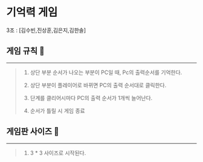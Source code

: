 # 기억력 게임

3조 : [김수빈,진상훈,김은지,김한솔]

## 게임 규칙  📌

---

> 1.  상단 부분 순서가 나오는 부분이 PC일 때, Pc의 출력순서를 기억한다.
>
> 2.  상단 부분이 플레이어로 바뀌면 PC의 출력 순서대로 클릭한다.
>
> 3.  단계를 클리어시마다 PC의 출력 순서가 1개씩 늘어난다.
>
> 4.  순서가 틀릴 시 게임 종료

## 게임판 사이즈  📌

---

> 1.  3 \* 3 사이즈로 시작된다.
